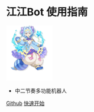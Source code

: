 # 江江Bot 使用指南

<img src="./image_dressed.png" width="25%">

- 中二节奏多功能机器人

[Github](https://github.com/AiharaTsubaki-1230/qqbot_chunithm-dogbark)
[快速开始](README.md)